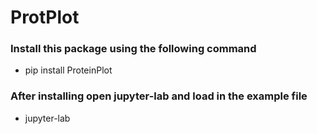 # ProtPlot

### Install this package using the following command
* pip install ProteinPlot

### After installing open jupyter-lab and load in the example file
* jupyter-lab
